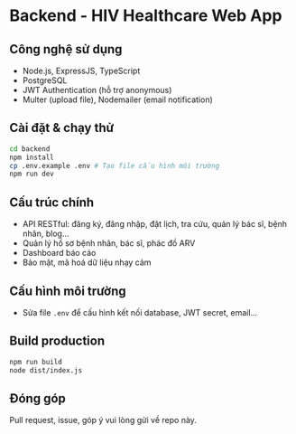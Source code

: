 # Backend - HIV Healthcare Web App

## Công nghệ sử dụng
- Node.js, ExpressJS, TypeScript
- PostgreSQL
- JWT Authentication (hỗ trợ anonymous)
- Multer (upload file), Nodemailer (email notification)

## Cài đặt & chạy thử
```bash
cd backend
npm install
cp .env.example .env # Tạo file cấu hình môi trường
npm run dev
```

## Cấu trúc chính
- API RESTful: đăng ký, đăng nhập, đặt lịch, tra cứu, quản lý bác sĩ, bệnh nhân, blog...
- Quản lý hồ sơ bệnh nhân, bác sĩ, phác đồ ARV
- Dashboard báo cáo
- Bảo mật, mã hoá dữ liệu nhạy cảm

## Cấu hình môi trường
- Sửa file `.env` để cấu hình kết nối database, JWT secret, email...

## Build production
```bash
npm run build
node dist/index.js
```

## Đóng góp
Pull request, issue, góp ý vui lòng gửi về repo này.
